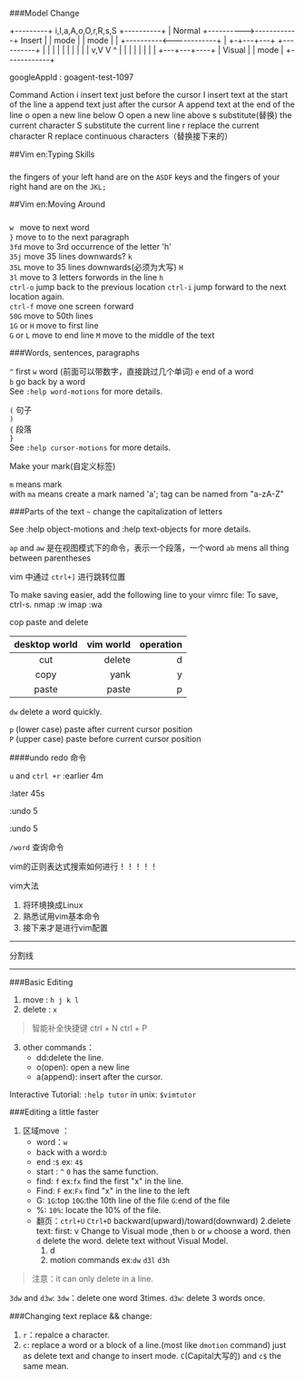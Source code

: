 ###Model Change

+---------+ i,I,a,A,o,O,r,R,s,S +----------+
| Normal +---------->------------+ Insert |
| mode |                           | mode |
| +----------<------------+ |
+-+---+---+ <Esc> +----------+
                    | |
                    | |
                    | |
                    | |
                    | |
                    v,V V ^ <Esc>
                    | |
                    | |
                    | |
                    | |
            +---+---+----+
            | Visual     |
            | mode       |
            +------------+




googleAppId  :  goagent-test-1097



Command Action
i insert text just before the cursor
I insert text at the start of the line
a append text just after the cursor
A append text at the end of the line
o open a new line below
O open a new line above
s substitute(替换) the current character
S substitute the current line
r replace the current character
R replace continuous characters（替换接下来的）



##Vim en:Typing Skills
#####

the fingers of your left hand are on the ``ASDF`` keys and the fingers of your right hand are on  the `JKL;`



##Vim en:Moving Around
#####

`w `   move to next word  
`}`    move to to the next paragraph  
`3fd`  move to 3rd  occurrence of the letter 'h'  
`35j`  move 35 lines downwards?   `k`   
`35L`  move to 35 lines  downwards(必须为大写)  `H`  
`3l`   move to 3 letters forwords in the line   `h`   
`ctrl-o`   jump back to the previous location 
`ctrl-i`  jump forward to the next location again.  
`ctrl-f`   move one screen `f`orward  
`50G`   move to 50th lines  
`1G`  or  `H`  move to first line  
`G`  or `L`  move to end line
`M`   move to the middle of the text

###Words, sentences, paragraphs

`^`  first
`w`  word   (前面可以带数字，直接跳过几个单词)
`e`  end of a word  
`b`   go back by a word  
See `:help word-motions` for more details. 

`(`  句子  
`)`  
`{`  段落  
`}`   
See `:help cursor-motions` for more details.  

Make your mark(自定义标签) 

`m`  means  mark  
with  `ma`  means  create  a mark named 'a';  tag can be named from "a-zA-Z"



###Parts of the text
`~`  change the  capitalization of letters


See :help object-motions and :help text-objects for more details.

`ap`  and  `aw`  是在视图模式下的命令，表示一个段落，一个word
`ab`   mens all thing between   parentheses

vim 中通过  `ctrl+]` 进行跳转位置


To make saving easier, add the following line to your vimrc file:
To save, ctrl-s.
nmap <c-s> :w<CR>
imap <c-s> <Esc>:w<CR>a


cop  paste  and  delete

|desktop world|            vim world  |           operation| 
|:---:|--:|--:| 
|cut                        |  delete               |    d  |
|copy                       |  yank                |     y  |
|paste                       | paste              |      p  |


`dw`     delete a word   quickly.  


`p` (lower case) paste after current cursor position  
`P` (upper case) paste before current cursor position  




####undo  redo 命令

`u`   and   `ctrl +r`
:earlier 4m

:later 45s

:undo 5

:undo 5

`/word`   查询命令



vim的正则表达式搜索如何进行！！！！！



vim大法

1. 将环境换成Linux
2. 熟悉试用vim基本命令
3. 接下来才是进行vim配置

***********************************************************
分割线
***********************************************************


###Basic Editing

1.  move  : `h j k l`
2.  delete : `x`

> 智能补全快捷键 ctrl + N  ctrl + P

3. other commands：
	- dd:delete the line.
	- o(open): open a new line 
	- a(append): insert after the cursor.

Interactive  Tutorial:  `:help tutor`  in unix: `$vimtutor`


###Editing a little faster
1. 区域move   ：
    - word：`w`
    - back with a word:`b`
    - end :`$` ex: `4$`
    - start : `^`  `0`  has the same function.
    - find: `f`  ex:`fx` find the first "x" in the line.
    - Find: `F`  ex:`Fx` find "x" in the line to the left 
    - G:  `1G`:top `10G`:the 10th line of the file `G`:end of the file
    - %: `10%`: locate the 10% of the file.
    - 翻页：`ctrl+U` `Ctrl+D`  backward(upward)/toward(downward)
2.delete text:
  first:  v Change to Visual mode ,then `b` or `w` choose a word. then `d` delete the word.
  delete text without Visual Model.
       1. d
       2. motion commands
  ex:`dw`  `d3l`  `d3h`      
  > 注意：it can only delete in a line.


`3dw` and `d3w`:
    `3dw`：delete one word 3times.
    `d3w`: delete 3 words once.

###Changing text
replace &&  change:
  1. `r`：repalce a character.
  2. `c`: replace a word or a block of a line.(most like `dmotion` command)
  just as delete text and change to insert mode.
  `C`(Capital大写的)  and `c$` the same mean.


